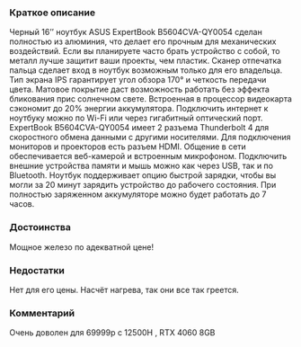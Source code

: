### **Краткое описание**
Черный 16’’ ноутбук ASUS ExpertBook B5604CVA-QY0054 сделан полностью из алюминия, что делает его прочным для механических воздействий. Если вы планируете часто брать устройство с собой, то металл лучше защитит ваши проекты, чем пластик. Сканер отпечатка пальца сделает вход в ноутбук возможным только для его владельца. Тип экрана IPS гарантирует угол обзора 170° и четкость передачи цвета. Матовое покрытие даст возможность работать без эффекта бликования прис солнечном свете. Встроенная в процессор видеокарта сэкономит до 20% энергии аккумулятора. Подключить интернет к ноутбуку можно по Wi-Fi или через гигабитный оптический порт.  ExpertBook B5604CVA-QY0054 имеет 2 разъема Thunderbolt 4 для скоростного обмена данными с другими носителями. Для подключения мониторов и проекторов есть разъем HDMI. Общение в сети обеспечивается веб-камерой и встроенным микрофоном. Подключить внешние устройства памяти и мышь можно как через USB, так и по Bluetooth. Ноутбук поддерживает опцию быстрой зарядки, чтобы вы могли за 20 минут зарядить устройство до рабочего состояния. При полностью заряженном аккумуляторе можно будет работать до 7 часов.

### **Достоинства**
Мощное железо по адекватной цене!

### **Недостатки**
Нет для его цены. Насчёт нагрева, так они все так греется.

### **Комментарий**
Очень доволен для 69999р с 12500Н , RTX 4060 8GB
